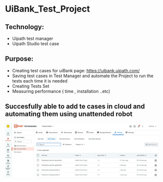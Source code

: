 # UiBank_Test_Project

## Technology:
- Uipath test manager 
- Uipath Studio test case

## Purpose:
- Creating test cases for  uiBank page: https://uibank.uipath.com/
- Saving test cases in Test Manager and automate the Project to run the tests each time it is needed
- Creating Tests Set 
- Measuring performance ( time , installation ..etc)

## Succesfully able to add te cases in cloud and automating them using unattended robot 
![uipath cloud](Uipath_cloud_TestCases.JPG)